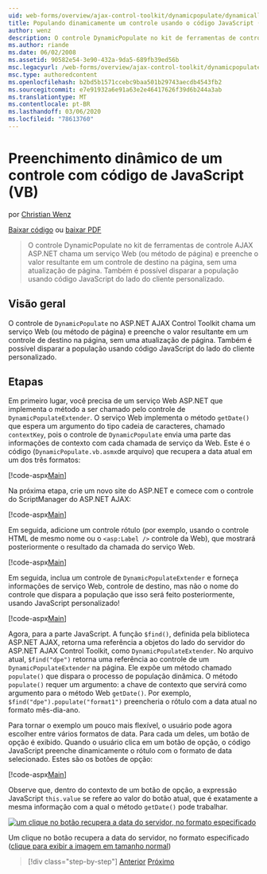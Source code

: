 ```yaml
---
uid: web-forms/overview/ajax-control-toolkit/dynamicpopulate/dynamically-populating-a-control-using-javascript-code-vb
title: Populando dinamicamente um controle usando o código JavaScript (VB) | Microsoft Docs
author: wenz
description: O controle DynamicPopulate no kit de ferramentas de controle AJAX ASP.NET chama um serviço Web (ou método de página) e preenche o valor resultante em um controle de destino em t...
ms.author: riande
ms.date: 06/02/2008
ms.assetid: 90582e54-3e90-432a-9da5-689fb39ed56b
msc.legacyurl: /web-forms/overview/ajax-control-toolkit/dynamicpopulate/dynamically-populating-a-control-using-javascript-code-vb
msc.type: authoredcontent
ms.openlocfilehash: b2bd5b1571ccebc9baa501b29743aecdb4543fb2
ms.sourcegitcommit: e7e91932a6e91a63e2e46417626f39d6b244a3ab
ms.translationtype: MT
ms.contentlocale: pt-BR
ms.lasthandoff: 03/06/2020
ms.locfileid: "78613760"
---
```

# <a name="dynamically-populating-a-control-using-javascript-code-vb"></a>Preenchimento dinâmico de um controle com código de JavaScript (VB)

por [Christian Wenz](https://github.com/wenz)

[Baixar código](https://download.microsoft.com/download/d/8/f/d8f2f6f9-1b7c-46ad-9252-e1fc81bdea3e/dynamicpopulate1.vb.zip) ou [baixar PDF](https://download.microsoft.com/download/b/6/a/b6ae89ee-df69-4c87-9bfb-ad1eb2b23373/dynamicpopulate1VB.pdf)

> O controle DynamicPopulate no kit de ferramentas de controle AJAX ASP.NET chama um serviço Web (ou método de página) e preenche o valor resultante em um controle de destino na página, sem uma atualização de página. Também é possível disparar a população usando código JavaScript do lado do cliente personalizado.

## <a name="overview"></a>Visão geral

O controle de `DynamicPopulate` no ASP.NET AJAX Control Toolkit chama um serviço Web (ou método de página) e preenche o valor resultante em um controle de destino na página, sem uma atualização de página. Também é possível disparar a população usando código JavaScript do lado do cliente personalizado.

## <a name="steps"></a>Etapas

Em primeiro lugar, você precisa de um serviço Web ASP.NET que implementa o método a ser chamado pelo controle de `DynamicPopulateExtender`. O serviço Web implementa o método `getDate()` que espera um argumento do tipo cadeia de caracteres, chamado `contextKey`, pois o controle de `DynamicPopulate` envia uma parte das informações de contexto com cada chamada de serviço da Web. Este é o código (`DynamicPopulate.vb.asmx`de arquivo) que recupera a data atual em um dos três formatos:

[!code-aspx[Main](dynamically-populating-a-control-using-javascript-code-vb/samples/sample1.aspx)]

Na próxima etapa, crie um novo site do ASP.NET e comece com o controle do ScriptManager do ASP.NET AJAX:

[!code-aspx[Main](dynamically-populating-a-control-using-javascript-code-vb/samples/sample2.aspx)]

Em seguida, adicione um controle rótulo (por exemplo, usando o controle HTML de mesmo nome ou o `<asp:Label />` controle da Web), que mostrará posteriormente o resultado da chamada do serviço Web.

[!code-aspx[Main](dynamically-populating-a-control-using-javascript-code-vb/samples/sample3.aspx)]

Em seguida, inclua um controle de `DynamicPopulateExtender` e forneça informações de serviço Web, controle de destino, mas não o nome do controle que dispara a população que isso será feito posteriormente, usando JavaScript personalizado!

[!code-aspx[Main](dynamically-populating-a-control-using-javascript-code-vb/samples/sample4.aspx)]

Agora, para a parte JavaScript. A função `$find()`, definida pela biblioteca ASP.NET AJAX, retorna uma referência a objetos do lado do servidor do ASP.NET AJAX Control Toolkit, como `DynamicPopulateExtender`. No arquivo atual, `$find("dpe")` retorna uma referência ao controle de um `DynamicPopulateExtender` na página. Ele expõe um método chamado `populate()` que dispara o processo de população dinâmica. O método `populate()` requer um argumento: a chave de contexto que servirá como argumento para o método Web `getDate()`. Por exemplo, `$find("dpe").populate("format1")` preencheria o rótulo com a data atual no formato mês-dia-ano.

Para tornar o exemplo um pouco mais flexível, o usuário pode agora escolher entre vários formatos de data. Para cada um deles, um botão de opção é exibido. Quando o usuário clica em um botão de opção, o código JavaScript preenche dinamicamente o rótulo com o formato de data selecionado. Estes são os botões de opção:

[!code-aspx[Main](dynamically-populating-a-control-using-javascript-code-vb/samples/sample5.aspx)]

Observe que, dentro do contexto de um botão de opção, a expressão JavaScript `this.value` se refere ao valor do botão atual, que é exatamente a mesma informação com a qual o método `getDate()` pode trabalhar.

[![um clique no botão recupera a data do servidor, no formato especificado](dynamically-populating-a-control-using-javascript-code-vb/_static/image2.png)](dynamically-populating-a-control-using-javascript-code-vb/_static/image1.png)

Um clique no botão recupera a data do servidor, no formato especificado ([clique para exibir a imagem em tamanho normal](dynamically-populating-a-control-using-javascript-code-vb/_static/image3.png))

> [!div class="step-by-step"]
> [Anterior](dynamically-populating-a-control-vb.md)
> [Próximo](using-dynamicpopulate-with-a-user-control-and-javascript-vb.md)
